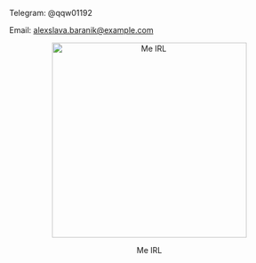 

Telegram: @qqw01192

Email: alexslava.baranik@example.com



<div align="center"> <img src="https://i.ytimg.com/vi/sqzpIkLDeuY/hqdefault.jpg" alt="Me IRL" width="350"/> <p>Me IRL</p> </div>




